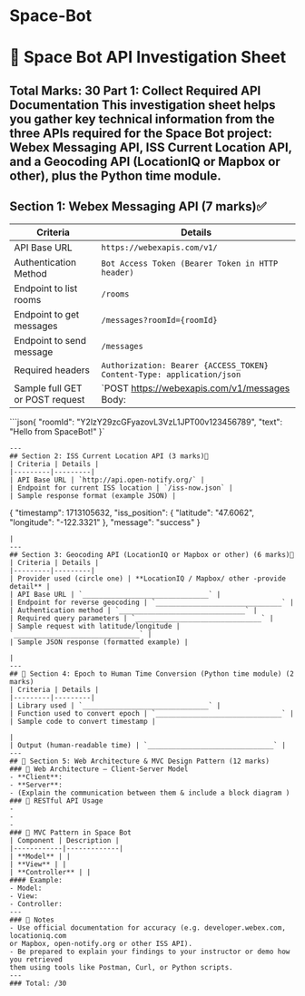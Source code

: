 # Space-Bot

# 🚀 Space Bot API Investigation Sheet
**Total Marks: 30**
**Part 1: Collect Required API Documentation**
This investigation sheet helps you gather key technical information from the three
APIs required for the Space Bot project: **Webex Messaging API**, **ISS Current
Location API**, and a **Geocoding API** (LocationIQ or Mapbox or other), plus the
Python time module.
---
## Section 1: Webex Messaging API (7 marks)✅
| Criteria | Details |
|---------|---------|
| API Base URL | `https://webexapis.com/v1/` |
| Authentication Method | `Bot Access Token (Bearer Token in HTTP header)` |
| Endpoint to list rooms | `/rooms` |
| Endpoint to get messages | `/messages?roomId={roomId}` |
| Endpoint to send message | `/messages` |
| Required headers | `Authorization: Bearer {ACCESS_TOKEN} Content-Type: application/json` |
| Sample full GET or POST request | `POST https://webexapis.com/v1/messages Body:	|
```json{	"roomId": "Y2lzY29zcGFyazovL3VzL1JPT00v123456789",	"text": "Hello from SpaceBot!"	}` 
```
---
## Section 2: ISS Current Location API (3 marks)
| Criteria | Details |
|---------|---------|
| API Base URL | `http://api.open-notify.org/` |
| Endpoint for current ISS location | `/iss-now.json` |
| Sample response format (example JSON) |
```
{
"timestamp": 1713105632,
"iss_position": {
"latitude": "47.6062",
"longitude": "-122.3321"
},
"message": "success"
}
```
|
---
## Section 3: Geocoding API (LocationIQ or Mapbox or other) (6 marks)
| Criteria | Details |
|---------|---------|
| Provider used (circle one) | **LocationIQ / Mapbox/ other -provide detail** |
| API Base URL | `_______________________________` |
| Endpoint for reverse geocoding | `_______________________________` |
| Authentication method | `_______________________________` |
| Required query parameters | `_______________________________` |
| Sample request with latitude/longitude | `_______________________________` |
| Sample JSON response (formatted example) |
```
```
|
---
## 🚀 Section 4: Epoch to Human Time Conversion (Python time module) (2 marks)
| Criteria | Details |
|---------|---------|
| Library used | `_______________________________` |
| Function used to convert epoch | `_______________________________` |
| Sample code to convert timestamp |
```
```
|
| Output (human-readable time) | `_______________________________` |
---
## 🚀 Section 5: Web Architecture & MVC Design Pattern (12 marks)
### 🚀 Web Architecture – Client-Server Model
- **Client**:
- **Server**:
- (Explain the communication between them & include a block diagram )
### 🚀 RESTful API Usage
-
-
-
### 🚀 MVC Pattern in Space Bot
| Component | Description |
|------------|-------------|
| **Model** | |
| **View** | |
| **Controller** | |
#### Example:
- Model:
- View:
- Controller:
---
### 🚀 Notes
- Use official documentation for accuracy (e.g. developer.webex.com, locationiq.com
or Mapbox, open-notify.org or other ISS API).
- Be prepared to explain your findings to your instructor or demo how you retrieved
them using tools like Postman, Curl, or Python scripts.
---
### Total: /30
